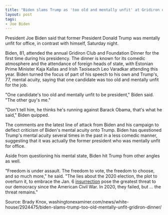 ```yaml
---
title: "Biden slams Trump as 'too old and mentally unfit' at Gridiron dinner"
layout: post
tags:
- Joe Biden
---
```


President Joe Biden said that former President Donald Trump was mentally unfit for office, in contrast with himself, Saturday night.

Biden, 81, attended the annual Gridiron Club and Foundation Dinner for the first time during his presidency. The dinner is known for its comedic atmosphere and the attendance of foreign heads of state, with Estonian Prime Minister Kaja Kallas and Irish Taoiseach Leo Varadkar attending this year. Biden turned the focus of part of his speech to his own and Trump's, 77, mental acuity, saying that one candidate was too old and mentally unfit for the job.

"One candidate's too old and mentally unfit to be president," Biden said. "The other guy's me."

"Don't tell him, he thinks he's running against Barack Obama, that's what he said," Biden quipped.

The comments are the latest line of attack from Biden and his campaign to deflect criticism of Biden's mental acuity onto Trump. Biden has questioned Trump's mental acuity several times in the past in a less comedic manner, suggesting that it was actually the former president who was mentally unfit for office.

Aside from questioning his mental state, Biden hit Trump from other angles as well.

"Freedom is under assault. The freedom to vote, the freedom to choose, and so much more," he said. "The lies about the 2020 election, the plot to overturn it, to embrace the Jan. 6 [insurrection](/insurrection.html) pose the greatest threat to our democracy since the American Civil War. In 2020, they failed, but ... the threat remains."

Source: Brady Knox, washingtonexaminer.com/news/white-house/2924475/biden-slams-trump-too-old-mentally-unfit-gridiron-dinner/
